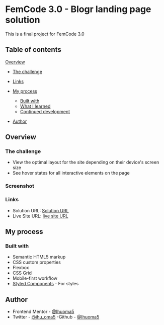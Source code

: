 # FemCode 3.0 - Blogr landing page solution

This is a final project for FemCode 3.0
## Table of contents

 [Overview](#overview)
  - [The challenge](#the-challenge)
  - [Links](#links)
- [My process](#my-process)
  - [Built with](#built-with)
  - [What I learned](#what-i-learned)
  - [Continued development](#continued-development)

- [Author](#author)


## Overview

### The challenge
- View the optimal layout for the site depending on their device's screen size
- See hover states for all interactive elements on the page
### Screenshot


### Links

- Solution URL: [Solution URL](https://your-solution-url.com)
- Live Site URL: [live site URL](https://blogr-femcode-project.netlify.app/)

## My process

### Built with

- Semantic HTML5 markup
- CSS custom properties
- Flexbox
- CSS Grid
- Mobile-first workflow
- [Styled Components](https://styled-components.com/) - For styles
 

## Author


- Frontend Mentor - [@Ihuoma5](https://www.frontendmentor.io/profile/Ihuoma5)
- Twitter - [@ihu_oma5](https://www.twitter.com/ihu_oma5)
-Github - [@Ihuoma5](https://github.com/Ihuoma5)

